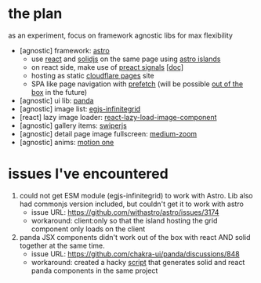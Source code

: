 # the plan

as an experiment, focus on framework agnostic libs for max flexibility
- [agnostic] framework: [astro](https://astro.build/) 
  - use [react](https://react.dev/) and [solidjs](https://www.solidjs.com/) on the same page using [astro islands](https://docs.astro.build/en/concepts/islands/)
  - on react side, make use of [preact signals](https://github.com/preactjs/signals/blob/main/packages/react/README.md#react-integration) [[doc]](https://preactjs.com/guide/v10/signals/)
  - hosting as static [cloudflare pages](https://pages.cloudflare.com/) site
  - SPA like page navigation with [prefetch](https://docs.astro.build/en/guides/integrations-guide/prefetch/) (will be possible [out of the box](https://github.com/withastro/roadmap/issues/532) in the future)
- [agnostic] ui lib: [panda](https://panda-css.com/)
- [agnostic] image list: [egjs-infinitegrid](https://naver.github.io/egjs-infinitegrid/)
- [react] lazy image loader: [react-lazy-load-image-component](https://github.com/Aljullu/react-lazy-load-image-component)
- [agnostic] gallery items: [swiperjs](https://swiperjs.com/)
- [agnostic] detail page image fullscreen: [medium-zoom](https://github.com/francoischalifour/medium-zoom#framework-integrations)
- [agnostic] anims: [motion one](https://motion.dev/)

# issues I've encountered
1. could not get ESM module (egjs-infinitegrid) to work with Astro. Lib also had commonjs version included, but couldn't get it to work with astro
    - issue URL: https://github.com/withastro/astro/issues/3174
    - workaround: client:only so that the island hosting the grid component only loads on the client
2. panda JSX components didn't work out of the box with react AND solid together at the same time.
    - issue URL: https://github.com/chakra-ui/panda/discussions/848
    - workaround: created a hacky [script](scripts/pandaCodegen.js) that generates solid and react panda components in the same project
